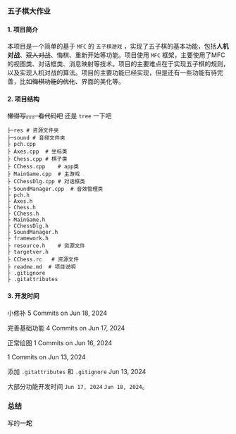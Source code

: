 ### 五子棋大作业

#### 1. 项目简介

本项目是一个简单的基于 `MFC` 的 `五子棋游戏` ，实现了五子棋的基本功能，包括**人机对战**、~~双人对战~~、悔棋、重新开始等功能。项目使用 `MFC` 框架，主要使用了MFC的视图类、对话框类、消息映射等技术。项目的主要难点在于实现五子棋的规则，以及实现人机对战的算法。项目的主要功能已经实现，但是还有一些功能有待完善，比如~~悔棋功能的优化~~、界面的美化等。

#### 2. 项目结构

~~懒得写。。。看代码吧~~ 还是 `tree` 一下吧

```shell
├─res # 资源文件夹
├─sound # 音频文件夹
├ pch.cpp
├ Axes.cpp  # 坐标类
├ Chess.cpp # 棋子类
├ CChess.cpp    # app类
├ MainGame.cpp  # 主游戏
├ CChessDlg.cpp # 对话框类
├ SoundManager.cpp  # 音效管理类
├ pch.h
├ Axes.h
├ Chess.h
├ CChess.h
├ MainGame.h
├ CChessDlg.h
├ SoundManager.h
├ framework.h
├ resource.h    # 资源文件
├ targetver.h
├ CChess.rc   # 资源文件
├ readme.md  # 项目说明
├ .gitignore
├ .gitattributes
```


#### 3. 开发时间

小修补 5 Commits on Jun 18, 2024

完善基础功能 4 Commits on Jun 17, 2024

正常绘图 1 Commits on Jun 16, 2024

1 Commits on Jun 13, 2024

添加 `.gitattributes` 和 `.gitignore` Jun 13, 2024 

大部分功能开发时间 `Jun 17, 2024` `Jun 18, 2024`。


### 总结

写的**一坨**